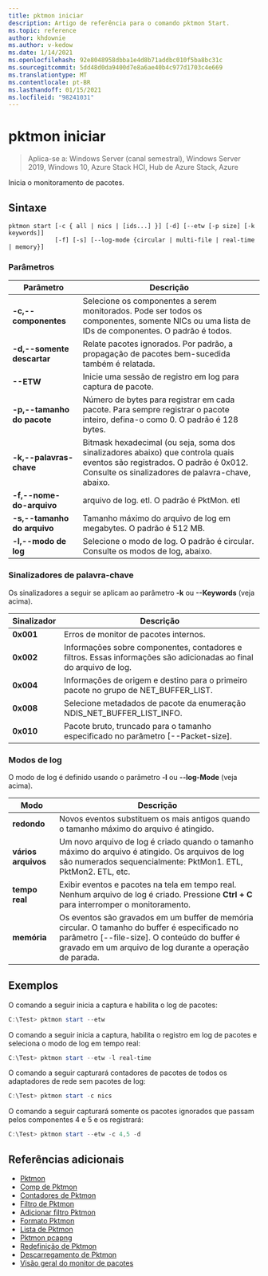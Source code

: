```yaml
---
title: pktmon iniciar
description: Artigo de referência para o comando pktmon Start.
ms.topic: reference
author: khdownie
ms.author: v-kedow
ms.date: 1/14/2021
ms.openlocfilehash: 92e8048958dbba1e4d8b71addbc010f5ba8bc31c
ms.sourcegitcommit: 5dd48d0da9400d7e8a6ae40b4c977d1703c4e669
ms.translationtype: MT
ms.contentlocale: pt-BR
ms.lasthandoff: 01/15/2021
ms.locfileid: "98241031"
---
```

# <a name="pktmon-start"></a>pktmon iniciar

> Aplica-se a: Windows Server (canal semestral), Windows Server 2019, Windows 10, Azure Stack HCI, Hub de Azure Stack, Azure

Inicia o monitoramento de pacotes.

## <a name="syntax"></a>Sintaxe

```
pktmon start [-c { all | nics | [ids...] }] [-d] [--etw [-p size] [-k keywords]]
             [-f] [-s] [--log-mode {circular | multi-file | real-time | memory}]
```

### <a name="parameters"></a>Parâmetros

| **Parâmetro** | **Descrição** |
| ------------- | --------------- |
| **-c,--componentes** | Selecione os componentes a serem monitorados. Pode ser todos os componentes, somente NICs ou uma lista de IDs de componentes. O padrão é todos. |
| **-d,--somente descartar** | Relate pacotes ignorados. Por padrão, a propagação de pacotes bem-sucedida também é relatada. |
| **--ETW** | Inicie uma sessão de registro em log para captura de pacote. |
| **-p,--tamanho do pacote** | Número de bytes para registrar em cada pacote. Para sempre registrar o pacote inteiro, defina-o como 0. O padrão é 128 bytes. |
| **-k,--palavras-chave** | Bitmask hexadecimal (ou seja, soma dos sinalizadores abaixo) que controla quais eventos são registrados. O padrão é 0x012. Consulte os sinalizadores de palavra-chave, abaixo. |
| **-f,--nome-do-arquivo** | arquivo de log. etl. O padrão é PktMon. etl |
| **-s,--tamanho do arquivo** | Tamanho máximo do arquivo de log em megabytes. O padrão é 512 MB. |
| **-l,--modo de log** | Selecione o modo de log. O padrão é circular. Consulte os modos de log, abaixo. |

### <a name="keyword-flags"></a>Sinalizadores de palavra-chave

Os sinalizadores a seguir se aplicam ao parâmetro **-k** ou **--Keywords** (veja acima).

| **Sinalizador** | **Descrição** |
| --------- | ----------- |
| **0x001** | Erros de monitor de pacotes internos.
| **0x002** | Informações sobre componentes, contadores e filtros. Essas informações são adicionadas ao final do arquivo de log.
| **0x004** | Informações de origem e destino para o primeiro pacote no grupo de NET_BUFFER_LIST.
| **0x008** | Selecione metadados de pacote da enumeração NDIS_NET_BUFFER_LIST_INFO.
| **0x010** | Pacote bruto, truncado para o tamanho especificado no parâmetro [--Packet-size].

### <a name="logging-modes"></a>Modos de log

O modo de log é definido usando o parâmetro **-l** ou **--log-Mode** (veja acima).

| **Modo** | **Descrição** |
| -------- | --------------- |
| **redondo** | Novos eventos substituem os mais antigos quando o tamanho máximo do arquivo é atingido. |
| **vários arquivos** | Um novo arquivo de log é criado quando o tamanho máximo do arquivo é atingido. Os arquivos de log são numerados sequencialmente: PktMon1. ETL, PktMon2. ETL, etc. |
| **tempo real** | Exibir eventos e pacotes na tela em tempo real. Nenhum arquivo de log é criado. Pressione **Ctrl + C** para interromper o monitoramento. |
| **memória** | Os eventos são gravados em um buffer de memória circular. O tamanho do buffer é especificado no parâmetro [--file-size]. O conteúdo do buffer é gravado em um arquivo de log durante a operação de parada. |

## <a name="examples"></a>Exemplos

O comando a seguir inicia a captura e habilita o log de pacotes:

```PowerShell
C:\Test> pktmon start --etw
```

O comando a seguir inicia a captura, habilita o registro em log de pacotes e seleciona o modo de log em tempo real:

```PowerShell
C:\Test> pktmon start --etw -l real-time
```

O comando a seguir capturará contadores de pacotes de todos os adaptadores de rede sem pacotes de log:

```PowerShell
C:\Test> pktmon start -c nics
```

O comando a seguir capturará somente os pacotes ignorados que passam pelos componentes 4 e 5 e os registrará:

```PowerShell
C:\Test> pktmon start --etw -c 4,5 -d
```

## <a name="additional-references"></a>Referências adicionais

- [Pktmon](pktmon.md)
- [Comp de Pktmon](pktmon-comp.md)
- [Contadores de Pktmon](pktmon-counters.md)
- [Filtro de Pktmon](pktmon-filter.md)
- [Adicionar filtro Pktmon](pktmon-filter-add.md)
- [Formato Pktmon](pktmon-format.md)
- [Lista de Pktmon](pktmon-list.md)
- [Pktmon pcapng](pktmon-pcapng.md)
- [Redefinição de Pktmon](pktmon-reset.md)
- [Descarregamento de Pktmon](pktmon-unload.md)
- [Visão geral do monitor de pacotes](/windows-server/networking/technologies/pktmon/pktmon)
